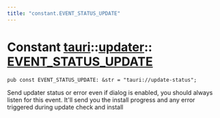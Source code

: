 ```yaml
---
title: "constant.EVENT_STATUS_UPDATE"
---
```


# Constant [tauri](/docs/api/rust/tauri/../index.html)::​[updater](/docs/api/rust/tauri/index.html)::​[EVENT_STATUS_UPDATE](/docs/api/rust/tauri/)

```
pub const EVENT_STATUS_UPDATE: &str = "tauri://update-status";
```

Send updater status or error even if dialog is enabled, you should always listen for this event. It'll send you the install progress and any error triggered during update check and install
